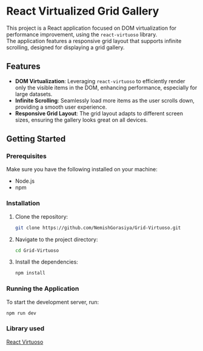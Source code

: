 # React Virtualized Grid Gallery

This project is a React application focused on DOM virtualization for performance improvement, using the `react-virtuoso` library.<br/> The application features a responsive grid layout that supports infinite scrolling, designed for displaying a grid gallery.

## Features

- **DOM Virtualization**: Leveraging `react-virtuoso` to efficiently render only the visible items in the DOM, enhancing performance, especially for large datasets.
- **Infinite Scrolling**: Seamlessly load more items as the user scrolls down, providing a smooth user experience.
- **Responsive Grid Layout**: The grid layout adapts to different screen sizes, ensuring the gallery looks great on all devices.

## Getting Started

### Prerequisites

Make sure you have the following installed on your machine:

- Node.js
- npm

### Installation

1. Clone the repository:

   ```sh
   git clone https://github.com/NemishGorasiya/Grid-Virtuoso.git
   ```

2. Navigate to the project directory:

   ```sh
   cd Grid-Virtuoso
   ```

3. Install the dependencies:

   ```sh
   npm install
   ```

### Running the Application

To start the development server, run:

```sh
npm run dev
```

### Library used

<a href="https://virtuoso.dev/">React Virtuoso</a>
